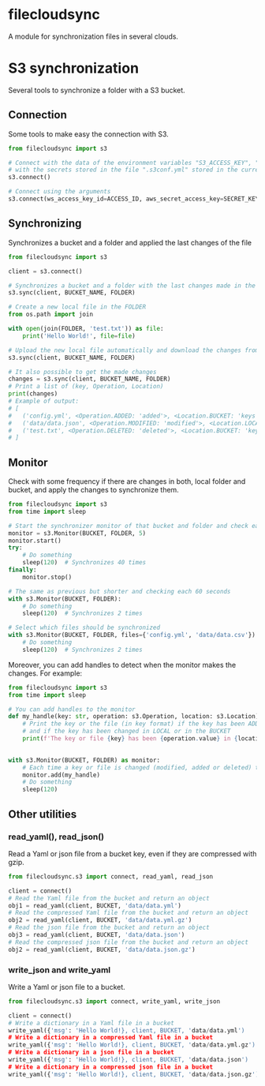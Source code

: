 # filecloudsync

A module for synchronization files in several clouds.

# S3 synchronization

Several tools to synchronize a folder with a S3 bucket.

## Connection

Some tools to make easy the connection with S3.

```python
from filecloudsync import s3

# Connect with the data of the environment variables "S3_ACCESS_KEY", "S3_SECRET_KEY" and "S3_ENDPOINT" or
# with the secrets stored in the file ".s3conf.yml" stored in the current folder or in the user home folder.
s3.connect()

# Connect using the arguments
s3.connect(ws_access_key_id=ACCESS_ID, aws_secret_access_key=SECRET_KEY, endpoint_url=ENDPOINT)
```

## Synchronizing

Synchronizes a bucket and a folder and applied the last changes of the file

```python
from filecloudsync import s3

client = s3.connect()

# Synchronizes a bucket and a folder with the last changes made in the bucket or in the folder
s3.sync(client, BUCKET_NAME, FOLDER)

# Create a new local file in the FOLDER
from os.path import join

with open(join(FOLDER, 'test.txt')) as file:
    print('Hello World!', file=file)

# Upload the new local file automatically and download the changes from the bucket if there are any
s3.sync(client, BUCKET_NAME, FOLDER)

# It also possible to get the made changes
changes = s3.sync(client, BUCKET_NAME, FOLDER)
# Print a list of (key, Operation, Location)
print(changes)
# Example of output:
# [
#   ('config.yml', <Operation.ADDED: 'added'>, <Location.BUCKET: 'keys'>), 
#   ('data/data.json', <Operation.MODIFIED: 'modified'>, <Location.LOCAL: 'files'>),
#   ('test.txt', <Operation.DELETED: 'deleted'>, <Location.BUCKET: 'keys'>)
# ] 
```

## Monitor

Check with some frequency if there are changes in both, local folder and bucket, and apply the changes
to synchronize them.

```python
from filecloudsync import s3
from time import sleep

# Start the synchronizer monitor of that bucket and folder and check each 5 seconds 
monitor = s3.Monitor(BUCKET, FOLDER, 5)
monitor.start()
try:
    # Do something
    sleep(120)  # Synchronizes 40 times
finally:
    monitor.stop()

# The same as previous but shorter and checking each 60 seconds 
with s3.Monitor(BUCKET, FOLDER):
    # Do something
    sleep(120)  # Synchronizes 2 times

# Select which files should be synchronized
with s3.Monitor(BUCKET, FOLDER, files={'config.yml', 'data/data.csv'}):
    # Do something
    sleep(120)  # Synchronizes 2 times
```

Moreover, you can add handles to detect when the monitor makes the changes. For example:
```python
from filecloudsync import s3
from time import sleep

# You can add handles to the monitor
def my_handle(key: str, operation: s3.Operation, location: s3.Location):
    # Print the key or the file (in key format) if the key has been ADDED, MODIFIED or DELETED,
    # and if the key has been changed in LOCAL or in the BUCKET
    print(f'The key or file {key} has been {operation.value} in {location.name}')

    
with s3.Monitor(BUCKET, FOLDER) as monitor:
    # Each time a key or file is changed (modified, added or deleted) the function my_handle will be called
    monitor.add(my_handle)
    # Do something
    sleep(120)
```

## Other utilities

### read_yaml(), read_json()

Read a Yaml or json file from a bucket key, even if they are compressed with gzip.

```python
from filecloudsync.s3 import connect, read_yaml, read_json

client = connect()
# Read the Yaml file from the bucket and return an object
obj1 = read_yaml(client, BUCKET, 'data/data.yml')
# Read the compressed Yaml file from the bucket and return an object
obj2 = read_yaml(client, BUCKET, 'data/data.yml.gz')
# Read the json file from the bucket and return an object
obj3 = read_yaml(client, BUCKET, 'data/data.json')
# Read the compressed json file from the bucket and return an object
obj2 = read_yaml(client, BUCKET, 'data/data.json.gz')
```

### write_json and write_yaml

Write a Yaml or json file to a bucket.

```python
from filecloudsync.s3 import connect, write_yaml, write_json

client = connect()
# Write a dictionary in a Yaml file in a bucket
write_yaml({'msg': 'Hello World!}, client, BUCKET, 'data/data.yml')
# Write a dictionary in a compressed Yaml file in a bucket
write_yaml({'msg': 'Hello World!}, client, BUCKET, 'data/data.yml.gz')
# Write a dictionary in a json file in a bucket
write_yaml({'msg': 'Hello World!}, client, BUCKET, 'data/data.json')
# Write a dictionary in a compressed json file in a bucket
write_yaml({'msg': 'Hello World!}, client, BUCKET, 'data/data.json.gz')
```
